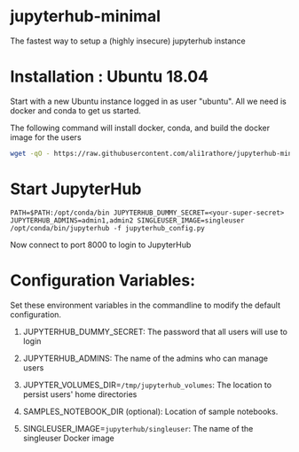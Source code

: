 # jupyterhub-minimal
The fastest way to setup a (highly insecure) jupyterhub instance

# Installation : Ubuntu 18.04

Start with a new Ubuntu instance logged in as user "ubuntu".  All we need is docker and conda to get us started.

The following command will install docker, conda, and build the docker image for the users

```bash
wget -qO - https://raw.githubusercontent.com/ali1rathore/jupyterhub-minimal/master/install.sh | bash
```

# Start JupyterHub

```
PATH=$PATH:/opt/conda/bin JUPYTERHUB_DUMMY_SECRET=<your-super-secret> JUPYTERHUB_ADMINS=admin1,admin2 SINGLEUSER_IMAGE=singleuser /opt/conda/bin/jupyterhub -f jupyterhub_config.py
```

Now connect to port 8000 to login to JupyterHub


# Configuration Variables:

Set these environment variables in the commandline to modify the default configuration.

1. JUPYTERHUB_DUMMY_SECRET: The password that all users will use to login

2. JUPYTERHUB_ADMINS: The name of the admins who can manage users

3. JUPYTER_VOLUMES_DIR=`/tmp/jupyterhub_volumes`: The location to persist users' home directories

4. SAMPLES_NOTEBOOK_DIR (optional): Location of sample notebooks.

5. SINGLEUSER_IMAGE=`jupyterhub/singleuser`: The name of the singleuser Docker image

